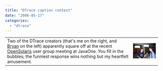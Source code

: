 ```yaml
---
title: "DTrace caption contest"
date: "2006-05-17"
categories: 
  - "dtrace"
---
```


<table><tbody><tr><td valign="top">Two of the DTrace creators (that's me on the right, and <a href="/bmc">Bryan</a> on the left) apparently square off at the recent <a href="http://opensolaris.org">OpenSolaris</a> user group meeting at JavaOne. You fill in the bubbles; the funniest response wins nothing but my heartfelt amusement.</td><td><img src="images/bmc_ahl.jpg" alt=""></td></tr></tbody></table>

